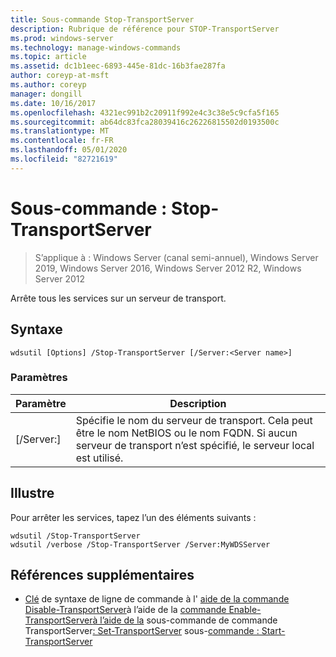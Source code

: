 ```yaml
---
title: Sous-commande Stop-TransportServer
description: Rubrique de référence pour STOP-TransportServer
ms.prod: windows-server
ms.technology: manage-windows-commands
ms.topic: article
ms.assetid: dc1b1eec-6893-445e-81dc-16b3fae287fa
author: coreyp-at-msft
ms.author: coreyp
manager: dongill
ms.date: 10/16/2017
ms.openlocfilehash: 4321ec991b2c20911f992e4c3c38e5c9cfa5f165
ms.sourcegitcommit: ab64dc83fca28039416c26226815502d0193500c
ms.translationtype: MT
ms.contentlocale: fr-FR
ms.lasthandoff: 05/01/2020
ms.locfileid: "82721619"
---
```

# <a name="subcommand-stop-transportserver"></a>Sous-commande : Stop-TransportServer

> S’applique à : Windows Server (canal semi-annuel), Windows Server 2019, Windows Server 2016, Windows Server 2012 R2, Windows Server 2012

Arrête tous les services sur un serveur de transport.
## <a name="syntax"></a>Syntaxe
```
wdsutil [Options] /Stop-TransportServer [/Server:<Server name>]
```
### <a name="parameters"></a>Paramètres
|Paramètre|Description|
|-------|--------|
|[/Server:<Server name>]|Spécifie le nom du serveur de transport. Cela peut être le nom NetBIOS ou le nom FQDN. Si aucun serveur de transport n’est spécifié, le serveur local est utilisé.|
## <a name="examples"></a><a name="BKMK_examples"></a>Illustre
Pour arrêter les services, tapez l’un des éléments suivants :
```
wdsutil /Stop-TransportServer
wdsutil /verbose /Stop-TransportServer /Server:MyWDSServer
```
## <a name="additional-references"></a>Références supplémentaires
- [Clé](command-line-syntax-key.md)
de syntaxe de ligne de commande à l'
[aide de la commande Disable-TransportServer](using-the-disable-transportserver-command.md)à l’aide de la
[commande Enable-TransportServer](using-the-enable-transportserver-command.md)[à l’aide de la](using-the-get-transportserver-command.md)
sous-commande de commande TransportServer[: Set-TransportServer](subcommand-set-transportserver.md)
sous-[commande : Start-TransportServer](subcommand-start-transportserver.md)
